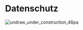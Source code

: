 # Datenschutz



![undraw_under_construction_46pa](https://user-images.githubusercontent.com/7847915/112969231-f6d6ad80-9144-11eb-8cbd-6b46108897d0.png)
